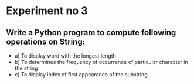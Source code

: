 # Experiment no 3

## Write a Python program to compute following operations on String:

- a) To display word with the longest length
- b) To determines the frequency of occurrence of particular character in the string
- c) To display index of first appearance of the substring
